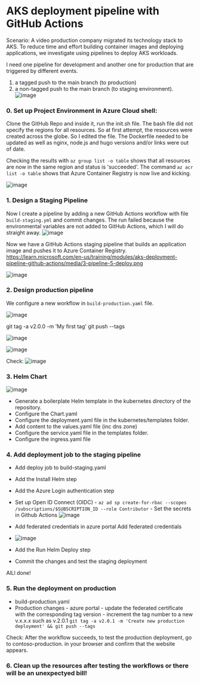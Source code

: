 # AKS deployment pipeline with GitHub Actions

Scenario:  A video production company migrated its technology stack to AKS. To reduce time and effort building container images and deploying applications, we investigate using pipelines to deploy AKS workloads.

I need one pipeline for development and another one for production that are triggered by different events. 

1) a tagged push to the main branch (to production) 
2) a non-tagged push to the main branch (to staging environment).
![image](https://github.com/ZCHAnalytics/intelligent-apps-AKS-Functions-CosmosDB/assets/146954022/51427827-6afd-400e-85c0-1c160d94322b)

### 0. Set up Project Environment in Azure Cloud shell:
Clone the GitHub Repo and inside it, run the init.sh file. The bash file did not specify the regions for all resources. So at first attempt, the resources were created across the globe. So I edited the file. 
The Dockerfile needed to be updated as well as nginx, node.js and hugo versions and/or links were out of date.

Checking the results with `az group list -o table` shows that all resources are now in the same region and status is 'succeeded'. 
The command `az acr list -o table` shows that Azure Container Registry is now live and kicking.

![image](https://github.com/ZCHAnalytics/intelligent-apps-AKS-Functions-CosmosDB/assets/146954022/bfc2366a-1337-4006-b91f-5427316ac97e)


### 1. Design a Staging Pipeline
Now I create a pipeline by adding a new GitHub Actions workflow with file `build-staging.yml` and commit changes. The run failed because the environmental variables are not added to GitHub Actions, which I will do straight away.
![image](https://github.com/ZCHAnalytics/intelligent-apps-AKS-Functions-CosmosDB/assets/146954022/53325f9e-7923-4bea-91e2-43e0fa3afa38)

Now we have a GitHub Actions staging pipeline that builds an application image and pushes it to Azure Container Registry.
https://learn.microsoft.com/en-us/training/modules/aks-deployment-pipeline-github-actions/media/3-pipeline-5-deploy.png

![image](https://github.com/ZCHAnalytics/intelligent-apps-AKS-Functions-CosmosDB/assets/146954022/5e554141-a288-4f56-9e0a-b6536f22a537)

### 2. Design production pipeline 
We configure a new workflow in `build-production.yaml` file. 

![image](https://github.com/ZCHAnalytics/intelligent-apps-AKS-Functions-CosmosDB/assets/146954022/5a9e53f6-0feb-406b-b2dd-b0d6b8414c17)

git tag -a v2.0.0 -m 'My first tag'
git push --tags

![image](https://github.com/ZCHAnalytics/intelligent-apps-AKS-Functions-CosmosDB/assets/146954022/0955285f-b75c-450f-8892-bab23437d8ed)


![image](https://github.com/ZCHAnalytics/intelligent-apps-AKS-Functions-CosmosDB/assets/146954022/d9aaaf58-417f-460c-894e-9742c20faaaa)

Check:
![image](https://github.com/ZCHAnalytics/intelligent-apps-AKS-Functions-CosmosDB/assets/146954022/d69dc042-d5c0-4f06-819e-35b808c4d41a)


### 3. Helm Chart

![image](https://github.com/ZCHAnalytics/intelligent-apps-AKS-Functions-CosmosDB/assets/146954022/b8527401-388e-4e89-9eb3-7457f0bdbaf8)

- Generate a boilerplate Helm template in the kubernetes directory of the repository.
- Configure the Chart.yaml
- Configure the deployment.yaml file in the kubernetes/templates folder.
- Add content to the values.yaml file (inc dns zone)
- Configure the service.yaml file in the templates folder.
- Configure the ingress.yaml file 

### 4. Add deployment job to the staging pipeline
- Add deploy job to build-staging.yaml
- Add the Install Helm step
- Add the Azure Login authentication step
- Set up Open ID Connect (OIDC) - `az ad sp create-for-rbac --scopes /subscriptions/$SUBSCRIPTION_ID --role Contributor` - Set the secrets in Github Actions
  ![image](https://github.com/ZCHAnalytics/intelligent-apps-AKS-Functions-CosmosDB/assets/146954022/ef855654-7f89-4456-8492-55f7a57b3df8)

- Add federated credentials in azure portal Add federated credentials

- ![image](https://github.com/ZCHAnalytics/intelligent-apps-AKS-Functions-CosmosDB/assets/146954022/f551d016-0493-4690-9401-fcf8dbff76be)

- Add the Run Helm Deploy step
- Commit the changes and test the staging deployment

AlLl done!

### 5. Run the deployment on production
- build-production.yaml
- Production changes - azure portal - update the federated certificate with the corresponding tag version - increment the tag number to a new v.x.x.x such as v.2.0.1
`git tag -a v2.0.1 -m 'Create new production deployment' && git push --tags`

Check: After the workflow succeeds, to test the production deployment, go to contoso-production.<aks-dns-zone-name> in your browser and confirm that the website appears.


### 6. Clean up the resources after testing the workflows or there will be an unexpectyed bill!

